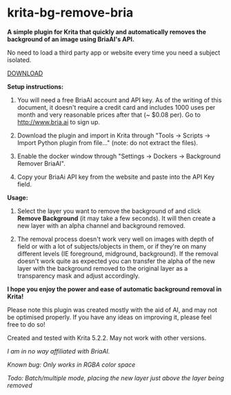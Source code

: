 # krita-bg-remove-bria

**A simple plugin for Krita that quickly and automatically removes the background of an image using BriaAI's API.**

No need to load a third party app or website every time you need a subject isolated.

[DOWNLOAD](https://github.com/agoulddesign/krita-bg-remove-bria/releases/tag/1.0)

**Setup instructions:**

  1. You will need a free BriaAI account and API key. As of the writing of this document, it doesn't require a credit card and includes 1000 uses per month and very reasonable prices after that (~ $0.08 per). Go to http://www.bria.ai to sign up.

  2. Download the plugin and import in Krita through "Tools -> Scripts -> Import Python plugin from file..." (note: do not extract the files).

  3. Enable the docker window through "Settings -> Dockers -> Background Remover BriaAI".

  4. Copy your BriaAi API key from the website and paste into the API Key field.

**Usage:**

  1. Select the layer you want to remove the background of and click **Remove Background** (it may take a few seconds). It will then create a new layer with an alpha channel and background removed.
     
  2. The removal process doesn't work very well on images with depth of field or with a lot of subjects/objects in them, or if they're on many different levels (IE foreground, midground, background). If the removal doesn't work quite as expected you can transfer the alpha of the new layer with the background removed to the original layer as a transparency mask and adjust accordingly.

**I hope you enjoy the power and ease of automatic background removal in Krita!**

Please note this plugin was created mostly with the aid of AI, and may not be optimised properly. If you have any ideas on improving it, please feel free to do so!

Created and tested with Krita 5.2.2. May not work with other versions.

_I am in no way affiliated with BriaAI._

_Known bug: Only works in RGBA color space_

_Todo: Batch/multiple mode, placing the new layer just above the layer being removed_


